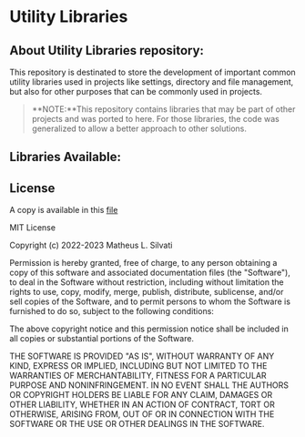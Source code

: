 # Utility Libraries

## About Utility Libraries repository:

This repository is destinated to store the development of important common utility libraries used in projects like settings, directory and file management, but also for other purposes that can be commonly used in projects.

> **NOTE:**This repository contains libraries that may be part of other projects and was ported to here. For those libraries, the code was generalized to allow a better approach to other solutions.

## Libraries Available:



## License

A copy is available in this [file](/LICENSE.txt)

MIT License

Copyright (c) 2022-2023 Matheus L. Silvati

Permission is hereby granted, free of charge, to any person obtaining a copy
of this software and associated documentation files (the "Software"), to deal
in the Software without restriction, including without limitation the rights
to use, copy, modify, merge, publish, distribute, sublicense, and/or sell
copies of the Software, and to permit persons to whom the Software is
furnished to do so, subject to the following conditions:

The above copyright notice and this permission notice shall be included in all
copies or substantial portions of the Software.

THE SOFTWARE IS PROVIDED "AS IS", WITHOUT WARRANTY OF ANY KIND, EXPRESS OR
IMPLIED, INCLUDING BUT NOT LIMITED TO THE WARRANTIES OF MERCHANTABILITY,
FITNESS FOR A PARTICULAR PURPOSE AND NONINFRINGEMENT. IN NO EVENT SHALL THE
AUTHORS OR COPYRIGHT HOLDERS BE LIABLE FOR ANY CLAIM, DAMAGES OR OTHER
LIABILITY, WHETHER IN AN ACTION OF CONTRACT, TORT OR OTHERWISE, ARISING FROM,
OUT OF OR IN CONNECTION WITH THE SOFTWARE OR THE USE OR OTHER DEALINGS IN THE
SOFTWARE.